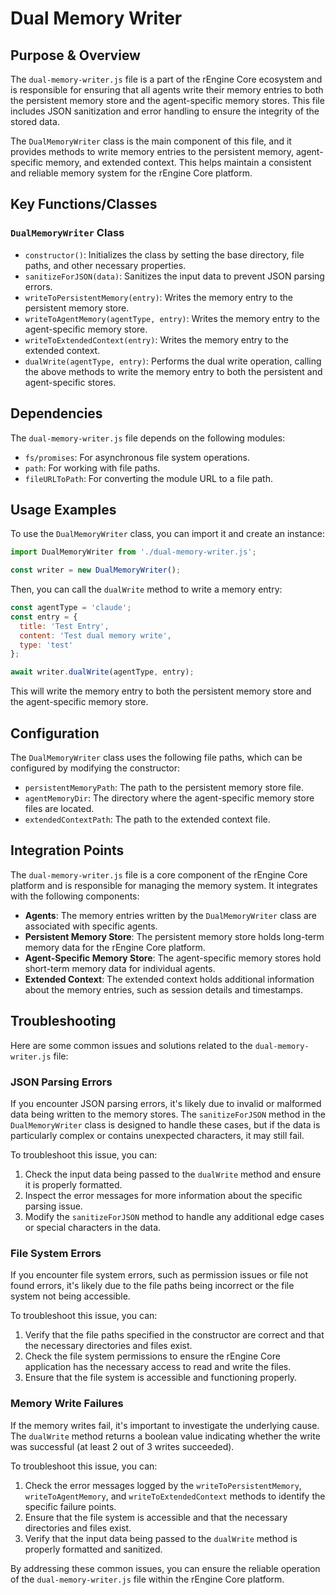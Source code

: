 # Dual Memory Writer

## Purpose & Overview

The `dual-memory-writer.js` file is a part of the rEngine Core ecosystem and is responsible for ensuring that all agents write their memory entries to both the persistent memory store and the agent-specific memory stores. This file includes JSON sanitization and error handling to ensure the integrity of the stored data.

The `DualMemoryWriter` class is the main component of this file, and it provides methods to write memory entries to the persistent memory, agent-specific memory, and extended context. This helps maintain a consistent and reliable memory system for the rEngine Core platform.

## Key Functions/Classes

### `DualMemoryWriter` Class

- `constructor()`: Initializes the class by setting the base directory, file paths, and other necessary properties.
- `sanitizeForJSON(data)`: Sanitizes the input data to prevent JSON parsing errors.
- `writeToPersistentMemory(entry)`: Writes the memory entry to the persistent memory store.
- `writeToAgentMemory(agentType, entry)`: Writes the memory entry to the agent-specific memory store.
- `writeToExtendedContext(entry)`: Writes the memory entry to the extended context.
- `dualWrite(agentType, entry)`: Performs the dual write operation, calling the above methods to write the memory entry to both the persistent and agent-specific stores.

## Dependencies

The `dual-memory-writer.js` file depends on the following modules:

- `fs/promises`: For asynchronous file system operations.
- `path`: For working with file paths.
- `fileURLToPath`: For converting the module URL to a file path.

## Usage Examples

To use the `DualMemoryWriter` class, you can import it and create an instance:

```javascript
import DualMemoryWriter from './dual-memory-writer.js';

const writer = new DualMemoryWriter();
```

Then, you can call the `dualWrite` method to write a memory entry:

```javascript
const agentType = 'claude';
const entry = {
  title: 'Test Entry',
  content: 'Test dual memory write',
  type: 'test'
};

await writer.dualWrite(agentType, entry);
```

This will write the memory entry to both the persistent memory store and the agent-specific memory store.

## Configuration

The `DualMemoryWriter` class uses the following file paths, which can be configured by modifying the constructor:

- `persistentMemoryPath`: The path to the persistent memory store file.
- `agentMemoryDir`: The directory where the agent-specific memory store files are located.
- `extendedContextPath`: The path to the extended context file.

## Integration Points

The `dual-memory-writer.js` file is a core component of the rEngine Core platform and is responsible for managing the memory system. It integrates with the following components:

- **Agents**: The memory entries written by the `DualMemoryWriter` class are associated with specific agents.
- **Persistent Memory Store**: The persistent memory store holds long-term memory data for the rEngine Core platform.
- **Agent-Specific Memory Store**: The agent-specific memory stores hold short-term memory data for individual agents.
- **Extended Context**: The extended context holds additional information about the memory entries, such as session details and timestamps.

## Troubleshooting

Here are some common issues and solutions related to the `dual-memory-writer.js` file:

### JSON Parsing Errors

If you encounter JSON parsing errors, it's likely due to invalid or malformed data being written to the memory stores. The `sanitizeForJSON` method in the `DualMemoryWriter` class is designed to handle these cases, but if the data is particularly complex or contains unexpected characters, it may still fail.

To troubleshoot this issue, you can:

1. Check the input data being passed to the `dualWrite` method and ensure it is properly formatted.
2. Inspect the error messages for more information about the specific parsing issue.
3. Modify the `sanitizeForJSON` method to handle any additional edge cases or special characters in the data.

### File System Errors

If you encounter file system errors, such as permission issues or file not found errors, it's likely due to the file paths being incorrect or the file system not being accessible.

To troubleshoot this issue, you can:

1. Verify that the file paths specified in the constructor are correct and that the necessary directories and files exist.
2. Check the file system permissions to ensure the rEngine Core application has the necessary access to read and write the files.
3. Ensure that the file system is accessible and functioning properly.

### Memory Write Failures

If the memory writes fail, it's important to investigate the underlying cause. The `dualWrite` method returns a boolean value indicating whether the write was successful (at least 2 out of 3 writes succeeded).

To troubleshoot this issue, you can:

1. Check the error messages logged by the `writeToPersistentMemory`, `writeToAgentMemory`, and `writeToExtendedContext` methods to identify the specific failure points.
2. Ensure that the file system is accessible and that the necessary directories and files exist.
3. Verify that the input data being passed to the `dualWrite` method is properly formatted and sanitized.

By addressing these common issues, you can ensure the reliable operation of the `dual-memory-writer.js` file within the rEngine Core platform.
